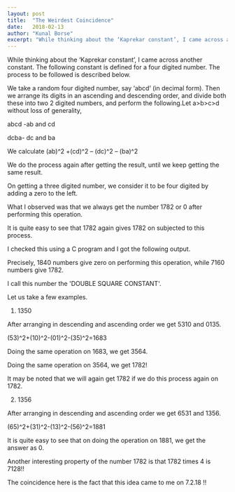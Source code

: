 ```yaml
---
layout: post
title:  "The Weirdest Coincidence"
date:   2018-02-13
author: "Kunal Borse"
excerpt: "While thinking about the ‘Kaprekar constant’, I came across another constant. The following constant is defined for a four digited number. The process to be followed is described below."
---
```


While thinking about the ‘Kaprekar constant’, I came across another constant. The following constant is defined for a four digited number. The process to be followed is described below.

We take a random four digited number, say ‘abcd’ (in decimal form). Then we arrange its digits in an ascending and descending order, and divide both these into two 2 digited numbers, and perform the following.Let a>b>c>d without loss of generality,

abcd -ab and cd

dcba- dc and ba

We calculate (ab)^2 +(cd)^2 – (dc)^2 – (ba)^2

We do the process again after getting the result, until we keep getting the same result.

On getting a three digited number, we consider it to be four digited by adding a zero to the left.

What I observed was that we always get the number 1782 or 0 after performing this operation.

It is quite easy to see that 1782 again gives 1782 on subjected to this process.

I checked this using a C program and I got the following output.

Precisely, 1840 numbers give zero on performing this operation, while 7160 numbers give 1782.

I call this number the 'DOUBLE SQUARE CONSTANT'.

Let us take a few examples.

1) 1350

After arranging in descending and ascending order we get 5310 and 0135.

(53)^2+(10)^2-(01)^2-(35)^2=1683

Doing the same operation on 1683, we get 3564.

Doing the same operation on 3564, we get 1782!

It may be noted that we will again get 1782 if we do this process again on 1782.

2) 1356

After arranging in descending and ascending order we get 6531 and 1356.

(65)^2+(31)^2-(13)^2-(56)^2=1881

It is quite easy to see that on doing the operation on 1881, we get the answer as 0.

Another interesting property of the number 1782 is that 1782 times 4 is 7128!!

The coincidence here is the fact that this idea came to me on 7.2.18 !!

